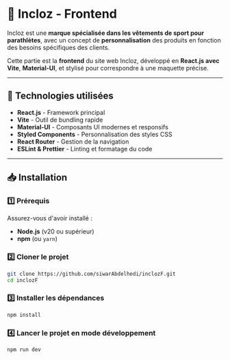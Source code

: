 # 🏅 Incloz - Frontend

Incloz est une **marque spécialisée dans les vêtements de sport pour parathlètes**, avec un concept de **personnalisation** des produits en fonction des besoins spécifiques des clients.

Cette partie est la **frontend** du site web Incloz, développé en **React.js avec Vite**, **Material-UI**, et stylisé pour correspondre à une maquette précise.

---

## 🚀 Technologies utilisées

- **React.js** - Framework principal
- **Vite** - Outil de bundling rapide
- **Material-UI** - Composants UI modernes et responsifs
- **Styled Components** - Personnalisation des styles CSS
- **React Router** - Gestion de la navigation
- **ESLint & Prettier** - Linting et formatage du code

---

## 📥 Installation

### 1️⃣ Prérequis

Assurez-vous d'avoir installé :

- **Node.js** (v20 ou supérieur)
- **npm** (ou `yarn`)

### 2️⃣ Cloner le projet

```bash
git clone https://github.com/siwarAbdelhedi/inclozF.git
cd inclozF
```

### 3️⃣ Installer les dépendances

```bash
npm install
```

### 4️⃣ Lancer le projet en mode développement

```bash
npm run dev
```

